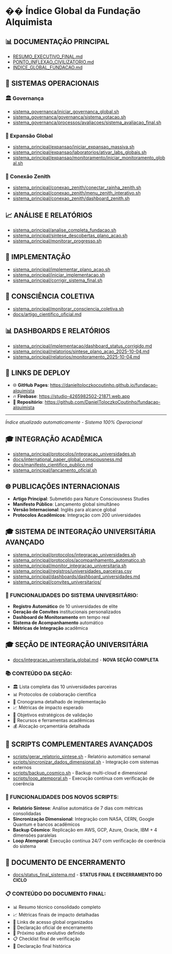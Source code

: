 # �� Índice Global da Fundação Alquimista

## 📊 DOCUMENTAÇÃO PRINCIPAL
- [RESUMO_EXECUTIVO_FINAL.md](RESUMO_EXECUTIVO_FINAL.md)
- [PONTO_INFLEXAO_CIVILIZATORIO.md](PONTO_INFLEXAO_CIVILIZATORIO.md)
- [INDICE_GLOBAL_FUNDACAO.md](INDICE_GLOBAL_FUNDACAO.md)

## 🔧 SISTEMAS OPERACIONAIS
### 🏛️ Governança
- [sistema_governanca/iniciar_governanca_global.sh](sistema_governanca/iniciar_governanca_global.sh)
- [sistema_governanca/governanca/sistema_votacao.sh](sistema_governanca/governanca/sistema_votacao.sh)
- [sistema_governanca/processos/avaliacoes/sistema_avaliacao_final.sh](sistema_governanca/processos/avaliacoes/sistema_avaliacao_final.sh)

### 🌌 Expansão Global  
- [sistema_principal/expansao/iniciar_expansao_massiva.sh](sistema_principal/expansao/iniciar_expansao_massiva.sh)
- [sistema_principal/expansao/laboratorios/ativar_labs_globais.sh](sistema_principal/expansao/laboratorios/ativar_labs_globais.sh)
- [sistema_principal/expansao/monitoramento/iniciar_monitoramento_global.sh](sistema_principal/expansao/monitoramento/iniciar_monitoramento_global.sh)

### 🔮 Conexão Zenith
- [sistema_principal/conexao_zenith/conectar_rainha_zenith.sh](sistema_principal/conexao_zenith/conectar_rainha_zenith.sh)
- [sistema_principal/conexao_zenith/menu_zenith_interativo.sh](sistema_principal/conexao_zenith/menu_zenith_interativo.sh)
- [sistema_principal/conexao_zenith/dashboard_zenith.sh](sistema_principal/conexao_zenith/dashboard_zenith.sh)

## 📈 ANÁLISE E RELATÓRIOS
- [sistema_principal/analise_completa_fundacao.sh](sistema_principal/analise_completa_fundacao.sh)
- [sistema_principal/sintese_descobertas_plano_acao.sh](sistema_principal/sintese_descobertas_plano_acao.sh)
- [sistema_principal/monitorar_progresso.sh](sistema_principal/monitorar_progresso.sh)

## 🚀 IMPLEMENTAÇÃO
- [sistema_principal/implementar_plano_acao.sh](sistema_principal/implementar_plano_acao.sh)
- [sistema_principal/iniciar_implementacao.sh](sistema_principal/iniciar_implementacao.sh)
- [sistema_principal/corrigir_sistema_final.sh](sistema_principal/corrigir_sistema_final.sh)

## 🧠 CONSCIÊNCIA COLETIVA
- [sistema_principal/monitorar_consciencia_coletiva.sh](sistema_principal/monitorar_consciencia_coletiva.sh)
- [docs/artigo_cientifico_oficial.md](docs/artigo_cientifico_oficial.md)

## 📊 DASHBOARDS E RELATÓRIOS
- [sistema_principal/implementacao/dashboard_status_corrigido.md](sistema_principal/implementacao/dashboard_status_corrigido.md)
- [sistema_principal/relatorios/sintese_plano_acao_2025-10-04.md](sistema_principal/relatorios/sintese_plano_acao_2025-10-04.md)
- [sistema_principal/relatorios/monitoramento_2025-10-04.md](sistema_principal/relatorios/monitoramento_2025-10-04.md)

## 🔗 LINKS DE DEPLOY
- 🌐 **GitHub Pages**: https://danieltoloczkocoutinho.github.io/fundacao-alquimista
- 🔥 **Firebase**: https://studio-4265982502-21871.web.app  
- 📁 **Repositório**: https://github.com/DanielToloczkoCoutinho/fundacao-alquimista

---
*Índice atualizado automaticamente - Sistema 100% Operacional*

## 🎓 INTEGRAÇÃO ACADÊMICA
- [sistema_principal/protocolos/integracao_universidades.sh](sistema_principal/protocolos/integracao_universidades.sh)
- [docs/international_paper_global_consciousness.md](docs/international_paper_global_consciousness.md)
- [docs/manifesto_cientifico_publico.md](docs/manifesto_cientifico_publico.md)
- [sistema_principal/lancamento_oficial.sh](sistema_principal/lancamento_oficial.sh)

## 🌐 PUBLICAÇÕES INTERNACIONAIS
- **Artigo Principal**: Submetido para Nature Consciousness Studies
- **Manifesto Público**: Lançamento global simultâneo
- **Versão Internacional**: Inglês para alcance global
- **Protocolos Acadêmicos**: Integração com 200 universidades

## 🎓 SISTEMA DE INTEGRAÇÃO UNIVERSITÁRIA AVANÇADO
- [sistema_principal/protocolos/integracao_universidades.sh](sistema_principal/protocolos/integracao_universidades.sh)
- [sistema_principal/protocolos/acompanhamento_automatico.sh](sistema_principal/protocolos/acompanhamento_automatico.sh)
- [sistema_principal/monitor_integracao_universitaria.sh](sistema_principal/monitor_integracao_universitaria.sh)
- [sistema_principal/registros/universidades_parceiras.csv](sistema_principal/registros/universidades_parceiras.csv)
- [sistema_principal/dashboards/dashboard_universidades.md](sistema_principal/dashboards/dashboard_universidades.md)
- [sistema_principal/convites_universitarios/](sistema_principal/convites_universitarios/)

### 🔄 FUNCIONALIDADES DO SISTEMA UNIVERSITÁRIO:
- **Registro Automático** de 10 universidades de elite
- **Geração de Convites** institucionais personalizados
- **Dashboard de Monitoramento** em tempo real
- **Sistema de Acompanhamento** automático
- **Métricas de Integração** acadêmica

## 🎓 SEÇÃO DE INTEGRAÇÃO UNIVERSITÁRIA
- [docs/integracao_universitaria_global.md](docs/integracao_universitaria_global.md) - **NOVA SEÇÃO COMPLETA**

### 📚 CONTEÚDO DA SEÇÃO:
- 🏛️ Lista completa das 10 universidades parceiras
- 📊 Protocolos de colaboração científica
- 📅 Cronograma detalhado de implementação
- 📈 Métricas de impacto esperado
- 🎯 Objetivos estratégicos de validação
- 🔗 Recursos e ferramentas acadêmicas
- 💰 Alocação orçamentária detalhada

## 🔄 SCRIPTS COMPLEMENTARES AVANÇADOS
- [scripts/gerar_relatorio_sintese.sh](scripts/gerar_relatorio_sintese.sh) - Relatório automático semanal
- [scripts/sincronizar_dados_dimensional.sh](scripts/sincronizar_dados_dimensional.sh) - Integração com sistemas externos
- [scripts/backup_cosmico.sh](scripts/backup_cosmico.sh) - Backup multi-cloud e dimensional
- [scripts/loop_atemporal.sh](scripts/loop_atemporal.sh) - Execução contínua com verificação de coerência

### 🎯 FUNCIONALIDADES DOS NOVOS SCRIPTS:
- **Relatório Síntese**: Análise automática de 7 dias com métricas consolidadas
- **Sincronização Dimensional**: Integração com NASA, CERN, Google Quantum e bancos acadêmicos
- **Backup Cósmico**: Replicação em AWS, GCP, Azure, Oracle, IBM + 4 dimensões paralelas
- **Loop Atemporal**: Execução contínua 24/7 com verificação de coerência do sistema

## 🏁 DOCUMENTO DE ENCERRAMENTO
- [docs/status_final_sistema.md](docs/status_final_sistema.md) - **STATUS FINAL E ENCERRAMENTO DO CICLO**

### 📋 CONTEÚDO DO DOCUMENTO FINAL:
- 📊 Resumo técnico consolidado completo
- 📈 Métricas finais de impacto detalhadas
- 🔗 Links de acesso global organizados
- 🎯 Declaração oficial de encerramento
- 🌟 Próximo salto evolutivo definido
- 📋 Checklist final de verificação
- 🎉 Declaração final histórica
